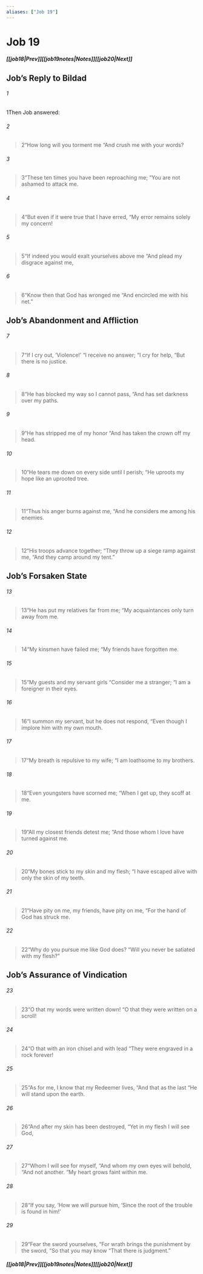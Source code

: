 ```yaml
---
aliases: ["Job 19"]
---
```

# Job 19
##### <span class=arrow-left></span>[[job18|Prev]]<span class=navigation-separator></span>[[job19notes|Notes]]<span class=navigation-separator></span>[[job20|Next]]<span class=arrow-right></span>
## Job’s Reply to Bildad
###### 1
<span class=verse-first>1</span>Then Job answered:
<div class=paragraph-break></div>

###### 2
><span class=verse-body-poetry>2</span><span class=poetry-quote-double>“</span>How long will you torment me
><span class=poetry-quote-double>“</span>And crush me with your words?
###### 3
><span class=verse-body-poetry>3</span><span class=poetry-quote-double>“</span>These ten times you have been reproaching me;
><span class=poetry-quote-double>“</span>You are not ashamed to attack me.
###### 4
><span class=verse-body-poetry>4</span><span class=poetry-quote-double>“</span>But even if it were true that I have erred,
><span class=poetry-quote-double>“</span>My error remains solely my concern!
###### 5
><span class=verse-body-poetry>5</span><span class=poetry-quote-double>“</span>If indeed you would exalt yourselves above me
><span class=poetry-quote-double>“</span>And plead my disgrace against me,
###### 6
><span class=verse-body-poetry>6</span><span class=poetry-quote-double>“</span>Know then that God has wronged me
><span class=poetry-quote-double>“</span>And encircled me with his net.”
## Job’s Abandonment and Affliction
###### 7
><span class=verse-first-poetry>7</span><span class=poetry-quote-double>“</span>If I cry out, ‘Violence!’
><span class=poetry-quote-double>“</span>I receive no answer;
><span class=poetry-quote-double>“</span>I cry for help,
><span class=poetry-quote-double>“</span>But there is no justice.
###### 8
><span class=verse-body-poetry>8</span><span class=poetry-quote-double>“</span>He has blocked my way so I cannot pass,
><span class=poetry-quote-double>“</span>And has set darkness over my paths.
###### 9
><span class=verse-body-poetry>9</span><span class=poetry-quote-double>“</span>He has stripped me of my honor
><span class=poetry-quote-double>“</span>And has taken the crown off my head.
###### 10
><span class=verse-body-poetry>10</span><span class=poetry-quote-double>“</span>He tears me down on every side until I perish;
><span class=poetry-quote-double>“</span>He uproots my hope like an uprooted tree.
###### 11
><span class=verse-body-poetry>11</span><span class=poetry-quote-double>“</span>Thus his anger burns against me,
><span class=poetry-quote-double>“</span>And he considers me among his enemies.
###### 12
><span class=verse-body-poetry>12</span><span class=poetry-quote-double>“</span>His troops advance together;
><span class=poetry-quote-double>“</span>They throw up a siege ramp against me,
><span class=poetry-quote-double>“</span>And they camp around my tent.”
## Job’s Forsaken State
###### 13
><span class=verse-first-poetry>13</span><span class=poetry-quote-double>“</span>He has put my relatives far from me;
><span class=poetry-quote-double>“</span>My acquaintances only turn away from me.
###### 14
><span class=verse-body-poetry>14</span><span class=poetry-quote-double>“</span>My kinsmen have failed me;
><span class=poetry-quote-double>“</span>My friends have forgotten me.
###### 15
><span class=verse-body-poetry>15</span><span class=poetry-quote-double>“</span>My guests and my servant girls
><span class=poetry-quote-double>“</span>Consider me a stranger;
><span class=poetry-quote-double>“</span>I am a foreigner in their eyes.
###### 16
><span class=verse-body-poetry>16</span><span class=poetry-quote-double>“</span>I summon my servant, but he does not respond,
><span class=poetry-quote-double>“</span>Even though I implore him with my own mouth.
###### 17
><span class=verse-body-poetry>17</span><span class=poetry-quote-double>“</span>My breath is repulsive to my wife;
><span class=poetry-quote-double>“</span>I am loathsome to my brothers.
###### 18
><span class=verse-body-poetry>18</span><span class=poetry-quote-double>“</span>Even youngsters have scorned me;
><span class=poetry-quote-double>“</span>When I get up, they scoff at me.
###### 19
><span class=verse-body-poetry>19</span><span class=poetry-quote-double>“</span>All my closest friends detest me;
><span class=poetry-quote-double>“</span>And those whom I love have turned against me.
###### 20
><span class=verse-body-poetry>20</span><span class=poetry-quote-double>“</span>My bones stick to my skin and my flesh;
><span class=poetry-quote-double>“</span>I have escaped alive with only the skin of my teeth.
###### 21
><span class=verse-body-poetry>21</span><span class=poetry-quote-double>“</span>Have pity on me, my friends, have pity on me,
><span class=poetry-quote-double>“</span>For the hand of God has struck me.
###### 22
><span class=verse-body-poetry>22</span><span class=poetry-quote-double>“</span>Why do you pursue me like God does?
><span class=poetry-quote-double>“</span>Will you never be satiated with my flesh?”
## Job’s Assurance of Vindication
###### 23
><span class=verse-first-poetry>23</span><span class=poetry-quote-double>“</span>O that my words were written down!
><span class=poetry-quote-double>“</span>O that they were written on a scroll!
###### 24
><span class=verse-body-poetry>24</span><span class=poetry-quote-double>“</span>O that with an iron chisel and with lead
><span class=poetry-quote-double>“</span>They were engraved in a rock forever!
###### 25
><span class=verse-body-poetry>25</span><span class=poetry-quote-double>“</span>As for me, I know that my Redeemer lives,
><span class=poetry-quote-double>“</span>And that as the last
><span class=poetry-quote-double>“</span>He will stand upon the earth.
###### 26
><span class=verse-body-poetry>26</span><span class=poetry-quote-double>“</span>And after my skin has been destroyed,
><span class=poetry-quote-double>“</span>Yet in my flesh I will see God,
###### 27
><span class=verse-body-poetry>27</span><span class=poetry-quote-double>“</span>Whom I will see for myself,
><span class=poetry-quote-double>“</span>And whom my own eyes will behold,
><span class=poetry-quote-double>“</span>And not another.
><span class=poetry-quote-double>“</span>My heart grows faint within me.
###### 28
><span class=verse-body-poetry>28</span><span class=poetry-quote-double>“</span>If you say, ‘How we will pursue him,
><span class=poetry-quote-single>‘</span>Since the root of the trouble is found in him!’
###### 29
><span class=verse-body-poetry>29</span><span class=poetry-quote-double>“</span>Fear the sword yourselves,
><span class=poetry-quote-double>“</span>For wrath brings the punishment by the sword,
><span class=poetry-quote-double>“</span>So that you may know
><span class=poetry-quote-double>“</span>That there is judgment.”
##### <span class=arrow-left></span>[[job18|Prev]]<span class=navigation-separator></span>[[job19notes|Notes]]<span class=navigation-separator></span>[[job20|Next]]<span class=arrow-right></span>